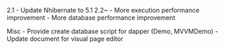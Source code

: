 2.1
	- Update Nhibernate to 5.1
2.2~
	- More execution performance improvement
	- More database performance improvement

Misc
	- Provide create database script for dapper (Demo, MVVMDemo)
	- Update document for visual page editor
